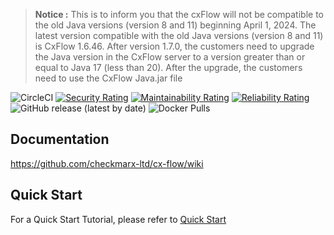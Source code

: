 > **Notice :** This is to inform you that the cxFlow will not be compatible to the old Java versions (version 8 and 11) beginning April 1, 2024.
The latest version compatible with the old Java versions (version 8 and 11) is CxFlow 1.6.46.
After version 1.7.0, the customers need to upgrade the Java version in the CxFlow server to a version greater than or equal to Java 17 (less than 20).
After the upgrade, the customers need to use the CxFlow Java.jar file 


![CircleCI](https://img.shields.io/circleci/build/github/checkmarx-ltd/cx-flow)
[![Security Rating](https://sonarcloud.io/api/project_badges/measure?project=checkmarx-ltd_cx-flow&metric=security_rating)](https://sonarcloud.io/dashboard?id=checkmarx-ltd_cx-flow)
[![Maintainability Rating](https://sonarcloud.io/api/project_badges/measure?project=checkmarx-ltd_cx-flow&metric=sqale_rating)](https://sonarcloud.io/dashboard?id=checkmarx-ltd_cx-flow)
[![Reliability Rating](https://sonarcloud.io/api/project_badges/measure?project=checkmarx-ltd_cx-flow&metric=reliability_rating)](https://sonarcloud.io/dashboard?id=checkmarx-ltd_cx-flow)
![GitHub release (latest by date)](https://img.shields.io/github/v/release/checkmarx-ltd/cx-flow)
![Docker Pulls](https://img.shields.io/docker/pulls/checkmarx/cx-flow)
## Documentation
https://github.com/checkmarx-ltd/cx-flow/wiki

## Quick Start
For a Quick Start Tutorial, please refer to [Quick Start](https://github.com/checkmarx-ltd/cx-flow/wiki/Tutorials#quickstart)
